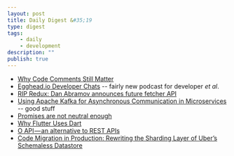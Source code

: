 ```yaml
---
layout: post
title: Daily Digest &#35;19
type: digest
tags: 
    - daily
    - development
description: ""
publish: true
---
```


- [Why Code Comments Still Matter](https://cacm.acm.org/blogs/blog-cacm/225574-why-code-comments-still-matter/fulltext)
- [Egghead.io Developer Chats](https://egghead.simplecast.fm/) -- fairly new podcast for developer *et al*.
- [RIP Redux: Dan Abramov announces future fetcher API](https://react-etc.net/entry/rip-redux-dan-abramov-announces-future-fetcher)
- [Using Apache Kafka for Asynchronous Communication in Microservices](https://blog.codeship.com/using-apache-kafka-for-asynchronous-communication-in-microservices/)  -- good stuff
- [Promises are not neutral enough](https://staltz.com/promises-are-not-neutral-enough.html)
- [Why Flutter Uses Dart](https://hackernoon.com/why-flutter-uses-dart-dd635a054ebf)
- [O API — an alternative to REST APIs](https://hackernoon.com/o-api-an-alternative-to-rest-apis-e9a2ed53b93c)
- [Code Migration in Production: Rewriting the Sharding Layer of Uber’s Schemaless Datastore](https://eng.uber.com/schemaless-rewrite/)